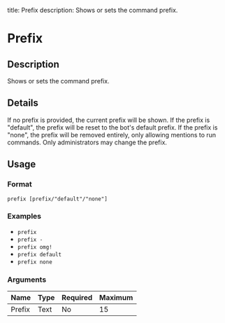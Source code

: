 title: Prefix
description: Shows or sets the command prefix.

# Prefix

## Description

Shows or sets the command prefix.

## Details

If no prefix is provided, the current prefix will be shown. If the prefix is "default", the prefix will be reset to the bot's default prefix. If the prefix is "none", the prefix will be removed entirely, only allowing mentions to run commands. Only administrators may change the prefix.

## Usage

### Format

`prefix [prefix/"default"/"none"]`

### Examples

* `prefix`
* `prefix -`
* `prefix omg!`
* `prefix default`
* `prefix none`

### Arguments

| Name   | Type   | Required | Maximum |
|--------|--------|----------|---------|
| Prefix | Text   | No       | 15      |
